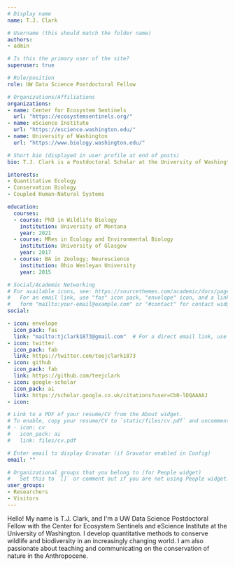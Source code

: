 ```yaml
---
# Display name
name: T.J. Clark

# Username (this should match the folder name)
authors:
- admin

# Is this the primary user of the site?
superuser: true

# Role/position
role: UW Data Science Postdoctoral Fellow

# Organizations/Affiliations
organizations:
- name: Center for Ecosystem Sentinels
  url: "https://ecosystemsentinels.org/"
- name: eScience Institute
  url: "https://escience.washington.edu/"
- name: University of Washington
  url: "https://www.biology.washington.edu/"

# Short bio (displayed in user profile at end of posts)
bio: T.J. Clark is a Postdoctoral Scholar at the University of Washington.

interests:
- Quantitative Ecology
- Conservation Biology
- Coupled Human-Natural Systems

education:
  courses:
  - course: PhD in Wildlife Biology
    institution: University of Montana
    year: 2021
  - course: MRes in Ecology and Environmental Biology
    institution: University of Glasgow
    year: 2017
  - course: BA in Zoology; Neuroscience
    institution: Ohio Wesleyan University
    year: 2015

# Social/Academic Networking
# For available icons, see: https://sourcethemes.com/academic/docs/page-builder/#icons
#   For an email link, use "fas" icon pack, "envelope" icon, and a link in the
#   form "mailto:your-email@example.com" or "#contact" for contact widget.
social:

- icon: envelope
  icon_pack: fas
  link: "mailto:tjclark1873@gmail.com"  # For a direct email link, use "mailto:test@example.org".
- icon: twitter
  icon_pack: fab
  link: https://twitter.com/teejclark1873
- icon: github
  icon_pack: fab
  link: https://github.com/teejclark
- icon: google-scholar
  icon_pack: ai
  link: https://scholar.google.co.uk/citations?user=Cb0-lDQAAAAJ
- icon: 

# Link to a PDF of your resume/CV from the About widget.
# To enable, copy your resume/CV to `static/files/cv.pdf` and uncomment the lines below.
# - icon: cv
#   icon_pack: ai
#   link: files/cv.pdf

# Enter email to display Gravatar (if Gravatar enabled in Config)
email: ""

# Organizational groups that you belong to (for People widget)
#   Set this to `[]` or comment out if you are not using People widget.
user_groups:
- Researchers
- Visitors
---
```


Hello! My name is T.J. Clark, and I'm a UW Data Science Postdoctoral Fellow with the Center for Ecosystem Sentinels and eScience Institute at the University of Washington. I develop quantitative methods to conserve wildlife and biodiversity in an increasingly changing world. I am also passionate about teaching and communicating on the conservation of nature in the Anthropocene.



